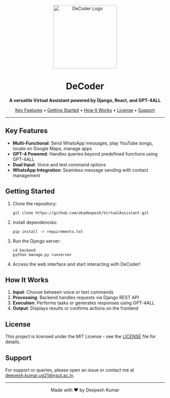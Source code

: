 <p align="center">
  <img src="https://github.com/akadeepesh/VirtualAssistant/assets/100466756/c89cf992-bb19-4ff3-9dc8-9576b46fecf7" alt="DeCoder Logo" width="200">
  <h1 align="center">DeCoder</h1>
</p>

<p align="center">
  <strong>A versatile Virtual Assistant powered by Django, React, and GPT-4ALL</strong>
</p>

<p align="center">
  <a href="#key-features">Key Features</a> •
  <a href="#getting-started">Getting Started</a> •
  <a href="#how-it-works">How It Works</a> •
  <a href="#license">License</a> •
  <a href="#support">Support</a>
</p>

---

## Key Features

- **Multi-Functional**: Send WhatsApp messages, play YouTube songs, locate on Google Maps, manage apps
- **GPT-4 Powered**: Handles queries beyond predefined functions using GPT-4ALL
- **Dual Input**: Voice and text command options
- **WhatsApp Integration**: Seamless message sending with contact management

## Getting Started

1. Clone the repository:
   ```
   git clone https://github.com/akadeepesh/VirtualAssistant.git
   ```

2. Install dependencies:
   ```
   pip install -r requirements.txt
   ```

3. Run the Django server:
   ```
   cd backend
   python manage.py runserver
   ```

4. Access the web interface and start interacting with DeCoder!

## How It Works

1. **Input**: Choose between voice or text commands
2. **Processing**: Backend handles requests via Django REST API
3. **Execution**: Performs tasks or generates responses using GPT-4ALL
4. **Output**: Displays results or confirms actions on the frontend

## License

This project is licensed under the MIT License - see the [LICENSE](LICENSE) file for details.

## Support

For support or queries, please open an issue or contact me at deepesh.kumar.ug21@nsut.ac.in.

---

<p align="center">
  Made with ❤️ by Deepesh Kumar
</p>
